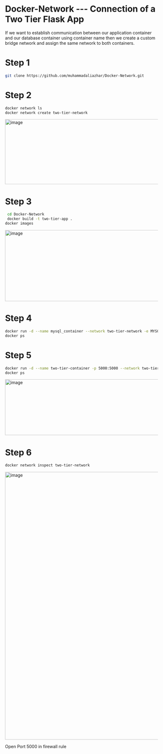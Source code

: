 # Docker-Network --- Connection of a Two Tier Flask App

If we want to establish communication between our application container and our database container using container name then we create a custom bridge network and assign the same network to both containers.

# Step 1

```bash
git clone https://github.com/muhammadaliazhar/Docker-Network.git
```


# Step 2

```bash
docker network ls
docker network create two-tier-network
```
<img width="822" height="214" alt="image" src="https://github.com/user-attachments/assets/c1280205-fd72-4fbd-b205-7c55ac95c999" />



# Step 3

```bash
 cd Docker-Network
 docker build -t two-tier-app .
docker images
```

<img width="811" height="234" alt="image" src="https://github.com/user-attachments/assets/a458d355-3992-4080-8bca-09045f83d913" />



# Step 4 

```bash
docker run -d --name mysql_container --network two-tier-network -e MYSQL_ROOT_PASSWORD=123 -e MYSQL_DATABASE=devops
docker ps
```

# Step 5 

```bash
docker run -d --name two-tier-container -p 5000:5000 --network two-tier-network -e MYSQL_HOST=mysql_container -e MYSQL_PASSWORD=123 -e MYSQL_DB=devops two-tier-app
docker ps
```
<img width="1669" height="184" alt="image" src="https://github.com/user-attachments/assets/acd3842f-335b-46df-9829-250acfa3ffaa" />


# Step 6 

```bash
docker network inspect two-tier-network
```
<img width="1053" height="881" alt="image" src="https://github.com/user-attachments/assets/51788fca-8d79-4f52-b574-86ba5a550831" />

Open Port 5000 in firewall rule

